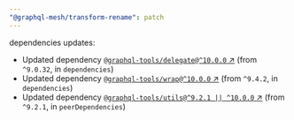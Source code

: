 ```yaml
---
"@graphql-mesh/transform-rename": patch
---
```

dependencies updates:
  - Updated dependency [`@graphql-tools/delegate@^10.0.0` ↗︎](https://www.npmjs.com/package/@graphql-tools/delegate/v/10.0.0) (from `^9.0.32`, in `dependencies`)
  - Updated dependency [`@graphql-tools/wrap@^10.0.0` ↗︎](https://www.npmjs.com/package/@graphql-tools/wrap/v/10.0.0) (from `^9.4.2`, in `dependencies`)
  - Updated dependency [`@graphql-tools/utils@^9.2.1 || ^10.0.0` ↗︎](https://www.npmjs.com/package/@graphql-tools/utils/v/9.2.1) (from `^9.2.1`, in `peerDependencies`)
